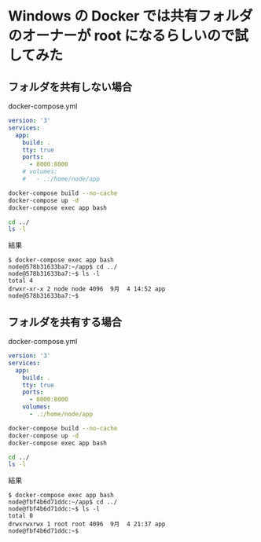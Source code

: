 # Windows の Docker では共有フォルダのオーナーが root になるらしいので試してみた

## フォルダを共有しない場合

docker-compose.yml
```yml
version: '3'
services:
  app:
    build: .
    tty: true
    ports:
      - 8000:8000
    # volumes:
    #   - .:/home/node/app
```

```bash
docker-compose build --no-cache
docker-compose up -d
docker-compose exec app bash
```

```bash
cd ../
ls -l
```

結果

```
$ docker-compose exec app bash
node@578b31633ba7:~/app$ cd ../
node@578b31633ba7:~$ ls -l
total 4
drwxr-xr-x 2 node node 4096  9月  4 14:52 app
node@578b31633ba7:~$
```

## フォルダを共有する場合

docker-compose.yml
```yml
version: '3'
services:
  app:
    build: .
    tty: true
    ports:
      - 8000:8000
    volumes:
      - .:/home/node/app
```

```bash
docker-compose build --no-cache
docker-compose up -d
docker-compose exec app bash
```

```bash
cd ../
ls -l
```

結果

```
$ docker-compose exec app bash
node@fbf4b6d71ddc:~/app$ cd ../
node@fbf4b6d71ddc:~$ ls -l
total 0
drwxrwxrwx 1 root root 4096  9月  4 21:37 app
node@fbf4b6d71ddc:~$
```
